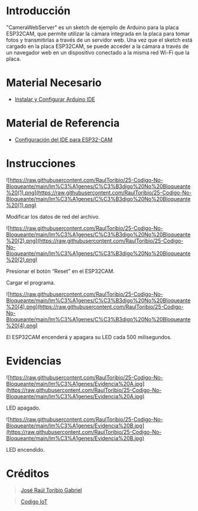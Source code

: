 # Introducción

"CameraWebServer" es un sketch de ejemplo de Arduino para la placa ESP32CAM, que permite utilizar la cámara integrada en la placa para tomar fotos y transmitirlas a través de un servidor web. Una vez que el sketch está cargado en la placa ESP32CAM, se puede acceder a la cámara a través de un navegador web en un dispositivo conectado a la misma red Wi-Fi que la placa.

# Material Necesario

- [Instalar y Configurar Arduino IDE](https://github.com/RaulToribio/23-Instalar-y-Configurar-Arduino-IDE)

# Material de Referencia

- [Configuración del IDE para ESP32-CAM](https://edu.codigoiot.com/course/view.php?id=850)

# Instrucciones

![https://raw.githubusercontent.com/RaulToribio/25-Codigo-No-Bloqueante/main/Im%C3%A1genes/C%C3%B3digo%20No%20Bloqueante%20(1).png](https://raw.githubusercontent.com/RaulToribio/25-Codigo-No-Bloqueante/main/Im%C3%A1genes/C%C3%B3digo%20No%20Bloqueante%20(1).png)

Modificar los datos de red del archivo.

![https://raw.githubusercontent.com/RaulToribio/25-Codigo-No-Bloqueante/main/Im%C3%A1genes/C%C3%B3digo%20No%20Bloqueante%20(2).png](https://raw.githubusercontent.com/RaulToribio/25-Codigo-No-Bloqueante/main/Im%C3%A1genes/C%C3%B3digo%20No%20Bloqueante%20(2).png)

Presionar el botón “Reset” en el ESP32CAM.

Cargar el programa.

![https://raw.githubusercontent.com/RaulToribio/25-Codigo-No-Bloqueante/main/Im%C3%A1genes/C%C3%B3digo%20No%20Bloqueante%20(4).png](https://raw.githubusercontent.com/RaulToribio/25-Codigo-No-Bloqueante/main/Im%C3%A1genes/C%C3%B3digo%20No%20Bloqueante%20(4).png)

El ESP32CAM encenderá y apagara su LED cada 500 milisegundos.

# Evidencias

![https://raw.githubusercontent.com/RaulToribio/25-Codigo-No-Bloqueante/main/Im%C3%A1genes/Evidencia%20A.jpg](https://raw.githubusercontent.com/RaulToribio/25-Codigo-No-Bloqueante/main/Im%C3%A1genes/Evidencia%20A.jpg)

LED apagado.

![https://raw.githubusercontent.com/RaulToribio/25-Codigo-No-Bloqueante/main/Im%C3%A1genes/Evidencia%20B.jpg](https://raw.githubusercontent.com/RaulToribio/25-Codigo-No-Bloqueante/main/Im%C3%A1genes/Evidencia%20B.jpg)

LED encendido.

# Créditos

> [José Raúl Toribio Gabriel](https://github.com/RaulToribio)
> 

> [Codigo IoT](https://github.com/codigo-iot)
>
